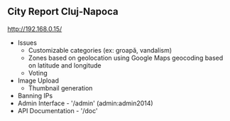 City Report Cluj-Napoca
-----------------------

http://192.168.0.15/

* Issues
  * Customizable categories (ex: groapă, vandalism)
  * Zones based on geolocation using Google Maps geocoding based on latitude and longitude
  * Voting
* Image Upload
  * Thumbnail generation
* Banning IPs
* Admin Interface - '/admin' (admin:admin2014)
* API Documentation - '/doc'
